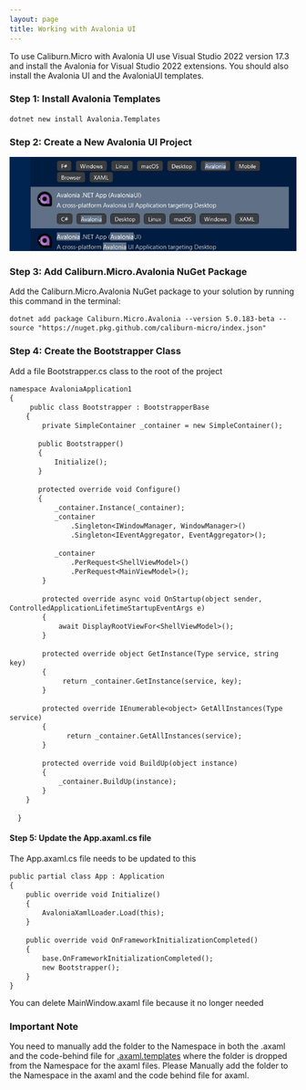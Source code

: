 ```yaml
---
layout: page
title: Working with Avalonia UI
---
```


To use Caliburn.Micro with Avalonia UI use Visual Studio 2022 version 17.3 and install the Avalonia for Visual Studio 2022 extensions. You should also install the Avalonia UI and the AvaloniaUI templates.

### Step 1: Install Avalonia Templates

    dotnet new install Avalonia.Templates

### Step 2: Create a New Avalonia UI Project

![Visual Studio Create Project](../public/images/documentation/AvaloniaUI-Project.png)

### Step 3: Add Caliburn.Micro.Avalonia NuGet Package

Add the Caliburn.Micro.Avalonia NuGet package to your solution by running this command in the terminal:

    dotnet add package Caliburn.Micro.Avalonia --version 5.0.183-beta --source "https://nuget.pkg.github.com/caliburn-micro/index.json"


### Step 4: Create the Bootstrapper Class

Add a file Bootstrapper.cs class to the root of the project

    namespace AvaloniaApplication1
    {
         public class Bootstrapper : BootstrapperBase
        {
            private SimpleContainer _container = new SimpleContainer();

           public Bootstrapper()
           {
               Initialize();
           }

           protected override void Configure()
           {
               _container.Instance(_container);
               _container
                   .Singleton<IWindowManager, WindowManager>()
                   .Singleton<IEventAggregator, EventAggregator>();

               _container
                   .PerRequest<ShellViewModel>()
                   .PerRequest<MainViewModel>();
            }

            protected override async void OnStartup(object sender, ControlledApplicationLifetimeStartupEventArgs e)
            {
                await DisplayRootViewFor<ShellViewModel>();
            }

            protected override object GetInstance(Type service, string key)
            {
                 return _container.GetInstance(service, key);
            }

            protected override IEnumerable<object> GetAllInstances(Type service)
            {
                  return _container.GetAllInstances(service);
            }

            protected override void BuildUp(object instance)
            {
                _container.BuildUp(instance);
            }
        }

      }


#### Step 5: Update the App.axaml.cs file

The App.axaml.cs file needs to be updated to this

    public partial class App : Application
    {
        public override void Initialize()
        {
            AvaloniaXamlLoader.Load(this);
        }

        public override void OnFrameworkInitializationCompleted()
        {
            base.OnFrameworkInitializationCompleted();
            new Bootstrapper();
        }
    }

You can delete MainWindow.axaml file because it no longer needed

### Important Note

 You need to manually add the folder to the Namespace in both the .axaml and the code-behind file for [.axaml.templates](https://github.com/AvaloniaUI/avalonia-dotnet-templates/issues/235) where the folder is dropped from the Namespace for the axaml files.  Please Manually add the folder to the Namespace in the axaml and the code behind file for axaml.

